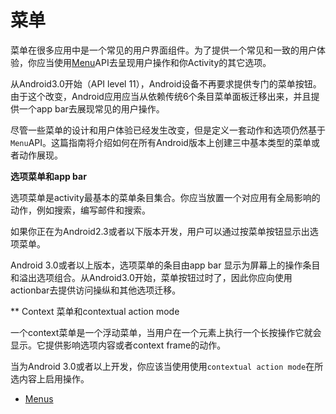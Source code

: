 # 菜单

菜单在很多应用中是一个常见的用户界面组件。为了提供一个常见和一致的用户体验，你应当使用[Menu](http://developer.android.com/reference/android/view/Menu.html)API去呈现用户操作和你Activity的其它选项。

从Android3.0开始（API level 11），Android设备不再要求提供专门的菜单按钮。由于这个改变，Android应用应当从依赖传统6个条目菜单面板迁移出来，并且提供一个app bar去展现常见的用户操作。

尽管一些菜单的设计和用户体验已经发生改变，但是定义一套动作和选项仍然基于`Menu`API。这篇指南将介绍如何在所有Android版本上创建三中基本类型的菜单或者动作展现。

 **选项菜单和app bar** 

选项菜单是activity最基本的菜单条目集合。你应当放置一个对应用有全局影响的动作，例如搜索，编写邮件和搜索。

如果你正在为Android2.3或者以下版本开发，用户可以通过按菜单按钮显示出选项菜单。

Android 3.0或者以上版本，选项菜单的条目由app bar 显示为屏幕上的操作条目和溢出选项组合。从Android3.0开始，菜单按钮过时了，因此你应向使用actionbar去提供访问操纵和其他选项迁移。

\*\* Context 菜单和contextual action mode

一个context菜单是一个浮动菜单，当用户在一个元素上执行一个长按操作它就会显示。它提供影响选项内容或者context frame的动作。

当为Android 3.0或者以上开发，你应该当使用使用`contextual action mode`在所选内容上启用操作。

* [Menus](https://developer.android.com/guide/topics/ui/menus)

